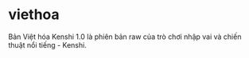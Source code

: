 # viethoa

Bản Việt hóa Kenshi 1.0 là phiên bản raw của trò chơi nhập vai và chiến thuật nổi tiếng - Kenshi.
